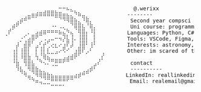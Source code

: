 <pre> 
⠀⠀⠀⠀⠀⠀⠀⠀⠀⠀⢀⣀⣀⡀⠒⠒⠦⣄⡀⠀⠀⠀⠀⠀⠀⠀         @.werixx
⠀⠀⠀⠀⠀⢀⣤⣶⡾⠿⠿⠿⠿⣿⣿⣶⣦⣄⠙⠷⣤⡀⠀⠀⠀⠀       --------  
⠀⠀⠀⣠⡾⠛⠉⠀⠀⠀⠀⠀⠀⠀⠈⠙⠻⣿⣷⣄⠘⢿⡄⠀⠀⠀        Second year compsci student
⠀⢀⡾⠋⠀⠀⠀⠀⠀⠀⠀⠀⠐⠂⠠⢄⡀⠈⢿⣿⣧⠈⢿⡄⠀⠀        Uni course: programming and algorithms
⢀⠏⠀⠀⠀⢀⠄⣀⣴⣾⠿⠛⠛⠛⠷⣦⡙⢦⠀⢻⣿⡆⠘⡇⠀⠀       Languages: Python, C#, Java, Html
⠀⠀⠀⠀⡐⢁⣴⡿⠋⢀⠠⣠⠤⠒⠲⡜⣧⢸⠄⢸⣿⡇⠀⡇⠀⠀       Tools: VSCode, Figma, Photoshop
⠀⠀⠀⡼⠀⣾⡿⠁⣠⢃⡞⢁⢔⣆⠔⣰⠏⡼⠀⣸⣿⠃⢸⠃⠀⠀       Interests: astronomy, calisthenics, jungle music & machine learning
⠀⠀⢰⡇⢸⣿⡇⠀⡇⢸⡇⣇⣀⣠⠔⠫⠊⠀⣰⣿⠏⡠⠃⠀⠀⢀       Other: im scared of the job market<3
⠀⠀⢸⡇⠸⣿⣷⠀⢳⡈⢿⣦⣀⣀⣀⣠⣴⣾⠟⠁⠀⠀⠀⠀⢀⡎
⠀⠀⠘⣷⠀⢻⣿⣧⠀⠙⠢⠌⢉⣛⠛⠋⠉⠀⠀⠀⠀⠀⠀⣠⠎⠀        contact
⠀⠀⠀⠹⣧⡀⠻⣿⣷⣄⡀⠀⠀⠀⠀⠀⠀⠀⠀⠀⢀⣠⡾⠃⠀⠀        ----------
⠀⠀⠀⠀⠈⠻⣤⡈⠻⢿⣿⣷⣦⣤⣤⣤⣤⣤⣴⡾⠛⠉⠀⠀         LinkedIn: reallinkedin
⠀⠀⠀⠀⠀⠀⠈⠙⠶⢤⣈⣉⠛⠛⠛⠛⠋⠉⠀⠀⠀⠀⠀⠀⠀         Email: realemail@gmail.com⠀
⠀⠀⠀⠀⠀⠀⠀⠀⠀⠀⠀⠀⠉⠉⠉⠁⠀⠀⠀
</pre>
⠀⠀⠀⠀⠀⠀⠀
